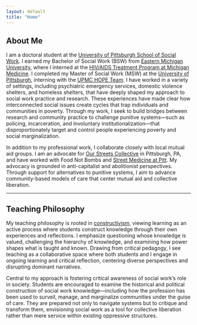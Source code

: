 ```yaml
---
layout: default
title: "Home"
---
```


## About Me

I am a doctoral student at the [University of Pittsburgh School of Social Work](https://www.socialwork.pitt.edu/). I earned my Bachelor of Social Work (BSW) from [Eastern Michigan University](https://www.emich.edu/chhs/social-work/index.php), where I interned at the [HIV/AIDS Treatment Program at Michigan Medicine](https://www.uofmhealth.org/conditions-treatments/hiv-aids-treatment-program). I completed my Master of Social Work (MSW) at the [University of Pittsburgh](https://www.socialwork.pitt.edu/), interning with the [UPMC HOPE Team](https://www.hopeteam.pitt.edu/). I have worked in a variety of settings, including psychiatric emergency services, domestic violence shelters, and homeless shelters, that have deeply shaped my approach to social work practice and research. These experiences have made clear how interconnected social issues create cycles that trap individuals and communities in poverty. Through my work, I seek to build bridges between research and community practice to challenge punitive systems—such as policing, incarceration, and involuntary institutionalization—that disproportionately target and control people experiencing poverty and social marginalization.

In addition to my professional work, I collaborate closely with local mutual aid groups. I am an advocate for [Our Streets Collective](https://www.ourstreetscollective.org/) in Pittsburgh, PA, and have worked with Food Not Bombs and [Street Medicine at Pitt](https://www.streetmedatpitt.org/). My advocacy is grounded in anti-capitalist and abolitionist perspectives. Through support for alternatives to punitive systems, I aim to advance community-based models of care that center mutual aid and collective liberation.

---

## Teaching Philosophy

My teaching philosophy is rooted in [constructivism](https://www.buffalo.edu/catt/teach/develop/theory/constructivism.html), viewing learning as an active process where students construct knowledge through their own experiences and reflections. I emphasize questioning whose knowledge is valued, challenging the hierarchy of knowledge, and examining how power shapes what is taught and known. Drawing from critical pedagogy, I see teaching as a collaborative space where both students and I engage in ongoing learning and critical reflection, centering diverse perspectives and disrupting dominant narratives.

Central to my approach is fostering critical awareness of social work’s role in society. Students are encouraged to examine the historical and political construction of social work knowledge—including how the profession has been used to surveil, manage, and marginalize communities under the guise of care. They are prepared not only to navigate systems but to critique and transform them, envisioning social work as a tool for collective liberation rather than mere service within existing oppressive structures.

